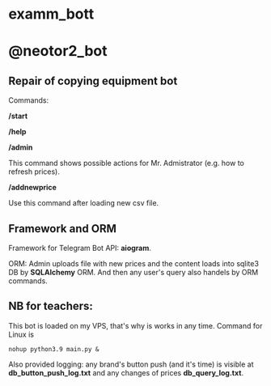 # examm_bott
# @neotor2_bot

## Repair of copying equipment bot

Commands: 

**/start**

**/help**

**/admin**

This command shows possible actions for Mr. Admistrator (e.g. how to refresh prices).

**/addnewprice**

Use this command after loading new csv file. 

## Framework and ORM
Framework for Telegram Bot API: **aiogram**.

ORM: Admin uploads file with new prices and the content loads into sqlite3 DB by **SQLAlchemy** ORM. And then any user's query also handels by ORM commands. 


## NB for teachers: 

This bot is loaded on my VPS, that's why is works in any time. Command for Linux is 


<code>nohup python3.9 main.py &</code>

Also provided logging: any brand's button push (and it's time) is visible at
**db_button_push_log.txt** and any changes of prices **db_query_log.txt**.


